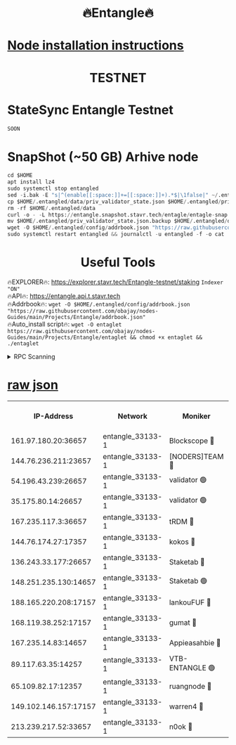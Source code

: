 <h1 align="center"> 🔥Entangle🔥</h1>

[Node installation instructions](https://github.com/obajay/nodes-Guides/tree/main/Projects/Entangle)
=

<h1 align="center"> TESTNET</h1>

# StateSync Entangle Testnet
```python
SOON
```
# SnapShot (~50 GB) Arhive node
```python
cd $HOME
apt install lz4
sudo systemctl stop entangled
sed -i.bak -E "s|^(enable[[:space:]]+=[[:space:]]+).*$|\1false|" ~/.entangled/config/config.toml
cp $HOME/.entangled/data/priv_validator_state.json $HOME/.entangled/priv_validator_state.json.backup
rm -rf $HOME/.entangled/data
curl -o - -L https://entangle.snapshot.stavr.tech/entagle/entagle-snap.tar.lz4 | lz4 -c -d - | tar -x -C $HOME/.entangled --strip-components 2
mv $HOME/.entangled/priv_validator_state.json.backup $HOME/.entangled/data/priv_validator_state.json
wget -O $HOME/.entangled/config/addrbook.json "https://raw.githubusercontent.com/obajay/nodes-Guides/main/Projects/Entangle/addrbook.json"
sudo systemctl restart entangled && journalctl -u entangled -f -o cat
```
 <h1 align="center"> Useful Tools</h1>
 
🔥EXPLORER🔥: https://explorer.stavr.tech/Entangle-testnet/staking        `Indexer "ON"` \
🔥API🔥:      https://entangle.api.t.stavr.tech \
🔥Addrbook🔥: ```wget -O $HOME/.entangled/config/addrbook.json "https://raw.githubusercontent.com/obajay/nodes-Guides/main/Projects/Entangle/addrbook.json"``` \
🔥Auto_install script🔥:  `wget -O entaglet https://raw.githubusercontent.com/obajay/nodes-Guides/main/Projects/Entangle/entaglet && chmod +x entaglet && ./entaglet`


<details>
<summary>RPC Scanning</summary>

<h2 align="center"> We scan nodes in real time every 4 hours. And we provide the final result of RPC endpoints.
We cannot influence the operation of these nodes in any way. </h2>


```python
If Voting Power is higher than 0 --> then the Node is a validator of the network and may be subject to attack and be a potential threat to the chain.
```
```python
We marked such validators with a red symbol
```

</details>

[raw json](https://rpc-check.entangt.stavr.tech/entangt/rpc-entangt-result.json)
=


<table><tr><th>IP-Address</th><th>Network</th><th>Moniker</th><th>Latest Block Height</th><th>Earliest Block Height</th><th>Catching Up</th><th>Tx Index</th><th>Voting Power</th><th>Scan Time</th></tr><tr><td>161.97.180.20:36657</td><td>entangle_33133-1</td><td>Blockscope 🔴</td><td>1561204</td><td>1</td><td>False</td><td>off</td><td>259586473635098</td><td>2024-01-08T02:16:37.600855964UTC</td></tr><tr><td>144.76.236.211:23657</td><td>entangle_33133-1</td><td>[NODERS]TEAM 🔴</td><td>1561206</td><td>1</td><td>False</td><td>off</td><td>47049700500000000</td><td>2024-01-08T02:16:49.985577932UTC</td></tr><tr><td>54.196.43.239:26657</td><td>entangle_33133-1</td><td>validator 🟢</td><td>1561208</td><td>1</td><td>False</td><td>on</td><td>0</td><td>2024-01-08T02:16:58.217412993UTC</td></tr><tr><td>35.175.80.14:26657</td><td>entangle_33133-1</td><td>validator 🟢</td><td>1561208</td><td>1</td><td>False</td><td>on</td><td>0</td><td>2024-01-08T02:16:59.228006878UTC</td></tr><tr><td>167.235.117.3:36657</td><td>entangle_33133-1</td><td>tRDM 🔴</td><td>1561208</td><td>1</td><td>False</td><td>on</td><td>139604444211473</td><td>2024-01-08T02:16:59.475262392UTC</td></tr><tr><td>144.76.174.27:17357</td><td>entangle_33133-1</td><td>kokos 🔴</td><td>1561206</td><td>145001</td><td>False</td><td>on</td><td>89890100000000</td><td>2024-01-08T02:16:46.971124995UTC</td></tr><tr><td>136.243.33.177:26657</td><td>entangle_33133-1</td><td>Staketab 🔴</td><td>1561207</td><td>660001</td><td>False</td><td>on</td><td>121550140155031</td><td>2024-01-08T02:16:52.310983191UTC</td></tr><tr><td>148.251.235.130:14657</td><td>entangle_33133-1</td><td>Staketab 🟢</td><td>1561204</td><td>660801</td><td>False</td><td>on</td><td>0</td><td>2024-01-08T02:16:37.276808972UTC</td></tr><tr><td>188.165.220.208:17157</td><td>entangle_33133-1</td><td>lankouFUF 🔴</td><td>1561205</td><td>725001</td><td>False</td><td>on</td><td>180899900000002</td><td>2024-01-08T02:16:42.652187791UTC</td></tr><tr><td>168.119.38.252:17157</td><td>entangle_33133-1</td><td>gumat 🔴</td><td>1561205</td><td>962001</td><td>False</td><td>on</td><td>314013548351851</td><td>2024-01-08T02:16:42.351216051UTC</td></tr><tr><td>167.235.14.83:14657</td><td>entangle_33133-1</td><td>Appieasahbie 🔴</td><td>1561208</td><td>1076001</td><td>False</td><td>on</td><td>44568809900999996</td><td>2024-01-08T02:16:58.514788273UTC</td></tr><tr><td>89.117.63.35:14257</td><td>entangle_33133-1</td><td>VTB-ENTANGLE 🟢</td><td>1561206</td><td>1162001</td><td>False</td><td>off</td><td>0</td><td>2024-01-08T02:16:47.340443503UTC</td></tr><tr><td>65.109.82.17:12357</td><td>entangle_33133-1</td><td>ruangnode 🔴</td><td>1561204</td><td>1312001</td><td>False</td><td>off</td><td>283620085360543</td><td>2024-01-08T02:16:38.016187820UTC</td></tr><tr><td>149.102.146.157:17157</td><td>entangle_33133-1</td><td>warren4 🔴</td><td>1561206</td><td>1436001</td><td>False</td><td>on</td><td>414417023854257</td><td>2024-01-08T02:16:49.740681528UTC</td></tr><tr><td>213.239.217.52:33657</td><td>entangle_33133-1</td><td>n0ok 🔴</td><td>1561207</td><td>1461207</td><td>False</td><td>off</td><td>46574292273662988</td><td>2024-01-08T02:16:56.609649896UTC</td></tr></table>
